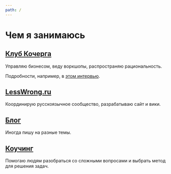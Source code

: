 ```yaml
---
path: /
---
```

# Чем я занимаюсь

## [Клуб Кочерга](https://kocherga-club.ru)

Управляю бизнесом, веду воркшопы, распространяю рациональность.

Подробности, например, в [этом интервью](https://smartia.me/article/ultimaratio/).

## [LessWrong.ru](https://lesswrong.ru)

Координирую русскоязычное сообщество, разрабатываю сайт и вики.

## [Блог](/blog)

Иногда пишу на разные темы.

## [Коучинг](/coaching)

Помогаю людям разобраться со сложными вопросами и выбрать метод для решения задач.
